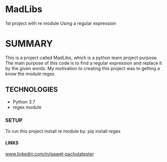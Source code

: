 # MadLibs
1st project with re module
Using a regular expression

# SUMMARY
This is a project called MadLibs, which is a python learn project purpose.
The main purpose of this code is to find a regular expression and replace it by
the given words. My motivation to creating this project was to getting a know the
module regex.

## TECHNOLOGIES
- Python 3.7
- regex module

### SETUP
To run this project install re module by:
pip install regex

#### LINKS
www.linkedin.com/in/paweł-pachutatester